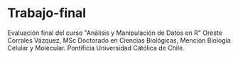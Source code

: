 # Trabajo-final
Evaluación final del curso "Análisis y Manipulación de Datos en R"
Oreste Corrales Vázquez, MSc
Doctorado en Ciencias Biológicas, Mención Biología Celular y Molecular. 
Pontificia Universidad Católica de Chile.

